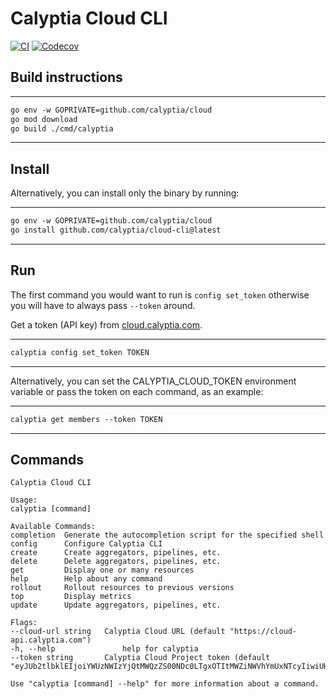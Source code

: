 
# Calyptia Cloud CLI

[![CI](https://github.com/calyptia/cloud-cli/actions/workflows/ci.yml/badge.svg)](https://github.com/calyptia/cloud-cli/actions/workflows/ci.yml)
[![Codecov](https://codecov.io/gh/calyptia/cloud-cli/branch/main/graph/badge.svg)](https://codecov.io/gh/calyptia/cloud-cli)

## Build instructions

---

```markdown
go env -w GOPRIVATE=github.com/calyptia/cloud
go mod download
go build ./cmd/calyptia
```

---

## Install

Alternatively, you can install only the binary by running:

---

```markdown
go env -w GOPRIVATE=github.com/calyptia/cloud
go install github.com/calyptia/cloud-cli@latest
```

---

## Run

The first command you would want to run is `config set_token` otherwise
you will have to always pass `--token` around.

Get a token (API key) from [cloud.calyptia.com](https://cloud.calyptia.com).

---

```markdown
calyptia config set_token TOKEN
```

---

Alternatively, you can set the CALYPTIA_CLOUD_TOKEN environment variable or
pass the token on each command, as an example:

---

```markdown
calyptia get members --token TOKEN
```

---

## Commands

```shell
Calyptia Cloud CLI

Usage:
calyptia [command]

Available Commands:
completion  Generate the autocompletion script for the specified shell
config      Configure Calyptia CLI
create      Create aggregators, pipelines, etc.
delete      Delete aggregators, pipelines, etc.
get         Display one or many resources
help        Help about any command
rollout     Rollout resources to previous versions
top         Display metrics
update      Update aggregators, pipelines, etc.

Flags:
--cloud-url string   Calyptia Cloud URL (default "https://cloud-api.calyptia.com")
-h, --help               help for calyptia
--token string       Calyptia Cloud Project token (default "eyJUb2tlbklEIjoiYWUzNWIzYjQtMWQzZS00NDc0LTgxOTItMWZiNWVhYmUxNTcyIiwiUHJvamVjdElEIjoiM2FlZTlhMmMtMDQwNi00NDkxLTgzNmMtMzYxZjk1ZmU2MTMzIn0.zHxzlUAKo8nl6s4_yyN17HjYNWOfBnlenv2niXywzYh98VJofKtHr3pnEizjO6U2")

Use "calyptia [command] --help" for more information about a command.

```
